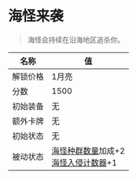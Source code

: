 # 海怪来袭  
> 海怪会持续在沿海地区追杀你。  
  
名称  |  值  
----  |  ----  
解锁价格  |  1月亮  
分数  |  1500  
初始装备  |  无  
额外卡牌  |  无  
初始状态  |  无  
被动状态  |  [海怪种群数量](Pop_Seahounds.md)加成+2<br>[海怪入侵计数器](SeaHoundRaidCounter.md)+1  
